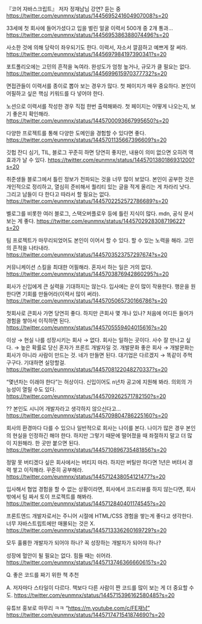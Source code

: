 『코어 자바스크립트』 저자 정재남님 강연? 듣는 중
https://twitter.com/eunmnx/status/1445695241604907008?s=20 

33세에 첫 회사에 들어가셨다고 입을 벌린 얼굴 이력서 500개 중 2개 통과…
https://twitter.com/eunmnx/status/1445695386388074496?s=20 

사소한 것에 의해 당락이 좌우되기도 한다. 이력서, 자소서 깔끔하고 예쁘게 잘 써라.
https://twitter.com/eunmnx/status/1445697984197390341?s=20 

포트폴리오에는 고민의 흔적을 녹여라. 완성도가 엄청 높거나, 규모가 클 필요는 없다.
https://twitter.com/eunmnx/status/1445699615970377732?s=20 

면접관들이 이력서를 종이로 뽑아 보는 경우가 많다. 첫 페이지가 매우 중요하다. 본인이 어필하고 싶은 핵심 키워드를 다 넣어야 한다.

노션으로 이력서를 작성한 경우 직접 한번 출력해봐라. 첫 페이지는 어떻게 나오는지, 보기 좋은지 확인해라.
https://twitter.com/eunmnx/status/1445700093667995650?s=20 

다양한 프로젝트를 통해 다양한 도메인을 경험할 수 있다면 좋다.
https://twitter.com/eunmnx/status/1445701135667396609?s=20 

깃헙 잔디 심기, TIL, 블로그 꾸준히 하면 당연히 좋지만, 내용이 의미 없으면 오히려 역효과가 날 수 있다.
https://twitter.com/eunmnx/status/1445701380186931200?s=20 

취준생들 블로그에서 틀린 정보가 전파되는 것을 너무 많이 보았다. 본인이 공부한 것은 개인적으로 정리하고, 열심히 준비해서 퀄리티 있는 글을 적게 올리는 게 차라리 낫다. 그리고 남들이 다 한다고 따라서 할 필요는 없다.
https://twitter.com/eunmnx/status/1445702252572786689?s=20 

벨로그를 비롯한 여러 블로그, 스택오버플로우 등에 틀린 지식이 많다. mdn, 공식 문서 보는 게 좋다.
https://twitter.com/eunmnx/status/1445702928308719622?s=20 

팀 프로젝트가 마무리되었어도 본인이 이어서 할 수 있다. 할 수 있는 노력을 해라. 고민의 흔적을 나타내라.
https://twitter.com/eunmnx/status/1445703523757297674?s=20 

커뮤니케이션 스킬을 최대한 어필해라. 혼자서 하는 일은 거의 없다.
https://twitter.com/eunmnx/status/1445703876942860295?s=20 

회사가 신입에게 큰 실력을 기대하지는 않는다. 입사에는 운이 많이 작용한다. 행운을 원한다면 기회를 만들어라(이력서 많이 써라).
https://twitter.com/eunmnx/status/1445705065730166786?s=20 

첫회사로 큰회사 가면 당연히 좋다. 하지만 큰회사 몇 개나 있나? 처음에 어디든 들어가 경험을 쌓아서 이직하면 된다.
https://twitter.com/eunmnx/status/1445705559404015616?s=20 

이상 → 현실
나를 성장시키는 회사 → 없다. 회사는 일하는 곳이다.
사수 잘 만나고 싶다. → 높은 확률로 당신 혼자가 프론트 개발자일 것.
개발문화 좋은 회사 → 개발문화는 회사가 아니라 사람이 만드는 것. 네가 만들면 된다.
대기업은 다르겠지 → 똑같이 주먹구구다. 기대하면 실망할걸.
https://twitter.com/eunmnx/status/1445708122048270337?s=20 

“몇년차는 이래야 한다”는 허상이다. 신입이어도 n년차 공고에 지원해 봐라. 의외의 가능성이 열릴 수도 있다.
https://twitter.com/eunmnx/status/1445709262571782150?s=20 

?? 본인도 시니어 개발자라고 생각하지 않으신다고…
https://twitter.com/eunmnx/status/1445709804786225160?s=20 

회사의 환경마다 다를 수 있으나 일반적으로 회사는 나이를 본다. 나이가 많은 경우 본인의 현실을 인정하긴 해야 한다. 하지만 그렇기 때문에 떨어졌을 때 좌절하지 말고 더 많이 지원해라. 한 곳만 붙으면 된다.
https://twitter.com/eunmnx/status/1445710896735481856?s=20 

정말 못 버티겠다 싶은 회사에서는 버티지 마라. 하지만 버틸만 하다면 1년은 버텨서 경력 쌓고 이직해라. 꾸준히 공부해라.
https://twitter.com/eunmnx/status/1445712438054121477?s=20 

입사해서 협업 경험을 할 수 없는 상황이라면, 회사에서 코드리뷰를 하지 않는다면, 회사 밖에서 팀 짜서 토이 프로젝트를 해봐라.
https://twitter.com/eunmnx/status/1445712840401174545?s=20 

프론트엔드 개발자로서는 주니어 시절에 HTML/CSS 경험을 쌓는게 좋다고 생각한다. 너무 자바스트립트에만 매몰되는 것은 X.
https://twitter.com/eunmnx/status/1445713336260169729?s=20 

모두 훌륭한 개발자가 되어야 하나? 꼭 성장하는 개발자가 되어야 하나?

성장에 혈안이 될 필요는 없다. 힘들 때는 쉬어라.
https://twitter.com/eunmnx/status/1445713746366660615?s=20 

Q. 좋은 코드를 짜기 위한 책 추천

A. 저자마다 스타일이 다르다. 책보다 다른 사람이 짠 코드를 많이 보는 게 더 중요할 수도.
https://twitter.com/eunmnx/status/1445715396162580485?s=20 

유튜브 홍보로 마무리 ㅋㅋ “https://m.youtube.com/c/FE재남”
https://twitter.com/eunmnx/status/1445717471541874690?s=20 

